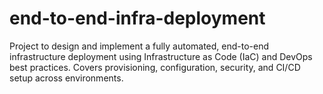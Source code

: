 # end-to-end-infra-deployment
Project to design and implement a fully automated, end-to-end infrastructure deployment using Infrastructure as Code (IaC) and DevOps best practices. Covers provisioning, configuration, security, and CI/CD setup across environments.
